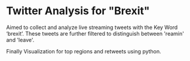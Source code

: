 # Twitter Analysis for "Brexit"
Aimed to collect and analyze live streaming tweets with the Key Word ‘brexit’.
These tweets are further filtered to distinguish between 'reamin' and 'leave'. 

Finally Visualization for top regions and retweets using python. 
